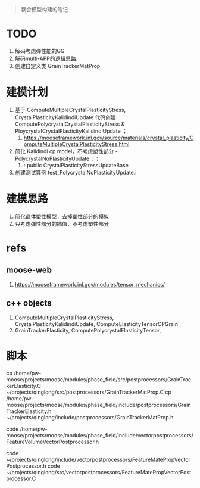 > 耦合模型构建的笔记
>
# TODO
1. 解码考虑弹性能的GG
2. 解码multi-APP的逻辑思路.
3. 创建自定义类 GrainTrackerMatProp 

# 建模计划
1. 基于 ComputeMultipleCrystalPlasticityStress, CrystalPlasticityKalidindiUpdate 代码创建 ComputePolycrystalCrystalPlasticityStress & PloycrystalCrystalPlasticityKalidindiUpdate ；
   1. https://mooseframework.inl.gov/source/materials/crystal_plasticity/ComputeMultipleCrystalPlasticityStress.html
2. 简化 Kalidindi cp model，不考虑塑性部分 - PolycrystalNoPlasticityUpdate；；
   1. : public CrystalPlasticityStressUpdateBase
3. 创建测试算例 test_PolycrystalNoPlasticityUpdate.i


# 建模思路
1. 简化晶体塑性模型，去掉塑性部分的模拟
2. 只考虑弹性部分的插值，不考虑塑性部分


# refs
## moose-web
1. https://mooseframework.inl.gov/modules/tensor_mechanics/

## c++ objects
1. ComputeMultipleCrystalPlasticityStress, CrystalPlasticityKalidindiUpdate, ComputeElasticityTensorCPGrain
2. GrainTrackerElasticity, ComputePolycrystalElasticityTensor, 

# 脚本
cp /home/pw-moose/projects/moose/modules/phase_field/src/postprocessors/GrainTrackerElasticity.C ~/projects/qinglong/src/postprocessors/GrainTrackerMatProp.C
cp /home/pw-moose/projects/moose/modules/phase_field/include/postprocessors/GrainTrackerElasticity.h ~/projects/qinglong/include/postprocessors/GrainTrackerMatProp.h

code  /home/pw-moose/projects/moose/modules/phase_field/include/vectorpostprocessors/FeatureVolumeVectorPostprocessor.h

code  ~/projects/qinglong/include/vectorpostprocessors/FeatureMatePropVectorPostprocessor.h
code  ~/projects/qinglong/src/vectorpostprocessors/FeatureMatePropVectorPostprocessor.C